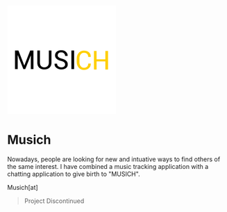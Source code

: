 ![](https://github.com/baksha97/Musich/blob/master/Musich/Images/logo.png?raw=true)
# Musich
Nowadays, people are looking for new and intuative ways to find others of the same interest. 
I have combined a music tracking application with a chatting application to give birth to "MUSICH".

Musich[at]

>Project Discontinued
